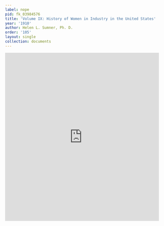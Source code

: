 ```yaml
---
label: nope
pid: fk_03984576
title: 'Volume IX: History of Women in Industry in the United States'
year: '1910'
author: Helen L. Sumner, Ph. D.
order: '105'
layout: single
collection: documents
---
```

<iframe src="https://northwestern.app.box.com/embed/s/ib0986q3fhj1l8uwvsurmogqzq017iu2?sortColumn=date&view=list" width="100%" height="550" frameborder="0" allowfullscreen webkitallowfullscreen msallowfullscreen></iframe>

